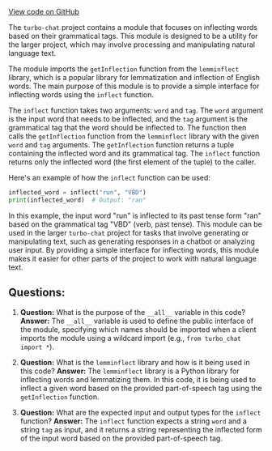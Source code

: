 [View code on GitHub](https://github.com/creatorrr/turbo-chat/blob/master/turbo_chat/utils/lang.py)

The `turbo-chat` project contains a module that focuses on inflecting words based on their grammatical tags. This module is designed to be a utility for the larger project, which may involve processing and manipulating natural language text.

The module imports the `getInflection` function from the `lemminflect` library, which is a popular library for lemmatization and inflection of English words. The main purpose of this module is to provide a simple interface for inflecting words using the `inflect` function.

The `inflect` function takes two arguments: `word` and `tag`. The `word` argument is the input word that needs to be inflected, and the `tag` argument is the grammatical tag that the word should be inflected to. The function then calls the `getInflection` function from the `lemminflect` library with the given `word` and `tag` arguments. The `getInflection` function returns a tuple containing the inflected word and its grammatical tag. The `inflect` function returns only the inflected word (the first element of the tuple) to the caller.

Here's an example of how the `inflect` function can be used:

```python
inflected_word = inflect("run", "VBD")
print(inflected_word)  # Output: "ran"
```

In this example, the input word "run" is inflected to its past tense form "ran" based on the grammatical tag "VBD" (verb, past tense). This module can be used in the larger `turbo-chat` project for tasks that involve generating or manipulating text, such as generating responses in a chatbot or analyzing user input. By providing a simple interface for inflecting words, this module makes it easier for other parts of the project to work with natural language text.
## Questions: 
 1. **Question:** What is the purpose of the `__all__` variable in this code?
   **Answer:** The `__all__` variable is used to define the public interface of the module, specifying which names should be imported when a client imports the module using a wildcard import (e.g., `from turbo_chat import *`).

2. **Question:** What is the `lemminflect` library and how is it being used in this code?
   **Answer:** The `lemminflect` library is a Python library for inflecting words and lemmatizing them. In this code, it is being used to inflect a given word based on the provided part-of-speech tag using the `getInflection` function.

3. **Question:** What are the expected input and output types for the `inflect` function?
   **Answer:** The `inflect` function expects a string `word` and a string `tag` as input, and it returns a string representing the inflected form of the input word based on the provided part-of-speech tag.